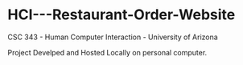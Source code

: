 # HCI---Restaurant-Order-Website

CSC 343 - Human Computer Interaction - University of Arizona

Project Develped and Hosted Locally on personal computer.
